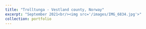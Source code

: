 ```yaml
---
title: "Trolltunga - Vestland county, Norway"
excerpt: "September 2021<br/><img src='/images/IMG_6834.jpg'>"
collection: portfolio
---
```

